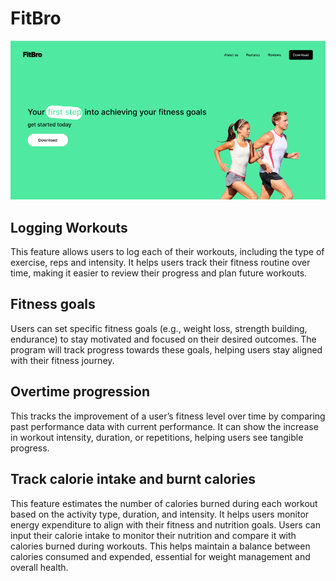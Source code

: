 # FitBro


[![FitBro](Website.png)](https://23dp4mauza.github.io/FitBro-website/)


## Logging Workouts
This feature allows users to log each of their workouts, including the type of exercise, reps and intensity. It helps users track their fitness routine over time, making it easier to review their progress and plan future workouts.

## Fitness goals
Users can set specific fitness goals (e.g., weight loss, strength building, endurance) to stay motivated and focused on their desired outcomes. The program will track progress towards these goals, helping users stay aligned with their fitness journey.

## Overtime progression
This tracks the improvement of a user’s fitness level over time by comparing past performance data with current performance. It can show the increase in workout intensity, duration, or repetitions, helping users see tangible progress.

## Track calorie intake and burnt calories
This feature estimates the number of calories burned during each workout based on the activity type, duration, and intensity. It helps users monitor energy expenditure to align with their fitness and nutrition goals. Users can input their calorie intake to monitor their nutrition and compare it with calories burned during workouts. This helps maintain a balance between calories consumed and expended, essential for weight management and overall health.
